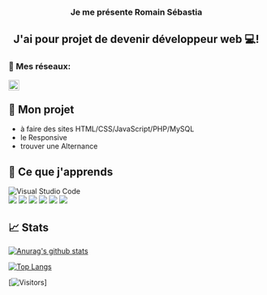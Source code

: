 <h3 align="center"</h3>
Je me présente Romain Sébastia
</h3>

<h2 align="center">
J'ai pour projet de devenir développeur web 💻!
</h2> 

### 🤝 Mes réseaux:

<a href="https://www.linkedin.com/in/romain-s%C3%A9bastia-81bb85241/"><img align="left" src="https://raw.githubusercontent.com/yushi1007/yushi1007/main/images/linkedin.svg" alt="Yu Shi | LinkedIn" width="21px"/></a><br>



## 🔭 Mon projet

- à faire des sites HTML/CSS/JavaScript/PHP/MySQL
- le Responsive
- trouver une Alternance



## 💼 Ce que j'apprends

![Visual Studio Code](https://img.shields.io/badge/Visual%20Studio%20Code-0078d7.svg?style=for-the-badge&logo=visual-studio-code&logoColor=white) </br>
![](https://img.shields.io/badge/Code-JavaScript-informational?style=flat&logo=JavaScript&color=F7DF1E)
![](https://img.shields.io/badge/Code-HTML5-informational?style=flat&logo=HTML5&color=E34F26)
![](https://img.shields.io/badge/Style-CSS3-informational?style=flat&logo=CSS3&color=1572B6)
![](https://img.shields.io/badge/Tools-GitHub-informational?style=flat&logo=GitHub&color=181717)
![](https://img.shields.io/badge/Code-PHP-informational?style=flat&logo=PHPt&color=F7DF1E)
![](https://img.shields.io/badge/Code-mySQL-informational?style=flat&logo=MySQLt&color=F7DF1E)


## 📈 Stats 

[![Anurag's github stats](https://github-readme-stats.vercel.app/api?username=romainsebastia)](https://github.com/romainsebastia)

[![Top Langs](https://github-readme-stats.vercel.app/api/top-langs/?username=romainsebastia&layout=compact)](https://github.com/romainsebastia)

[![Visitors](https://visitor-badge.glitch.me/badge?page_id=romainsebastia.romainsebastia)]
